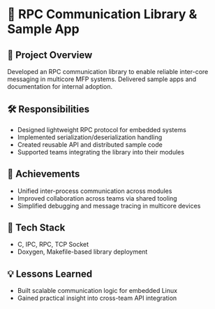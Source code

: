 # 🔹 RPC Communication Library & Sample App

## 📌 Project Overview
Developed an RPC communication library to enable reliable inter-core messaging in multicore MFP systems. Delivered sample apps and documentation for internal adoption.

## 🛠️ Responsibilities
- Designed lightweight RPC protocol for embedded systems
- Implemented serialization/deserialization handling
- Created reusable API and distributed sample code
- Supported teams integrating the library into their modules

## 🌟 Achievements
- Unified inter-process communication across modules
- Improved collaboration across teams via shared tooling
- Simplified debugging and message tracing in multicore devices

## 🧪 Tech Stack
- C, IPC, RPC, TCP Socket
- Doxygen, Makefile-based library deployment

## 💡 Lessons Learned
- Built scalable communication logic for embedded Linux
- Gained practical insight into cross-team API integration
